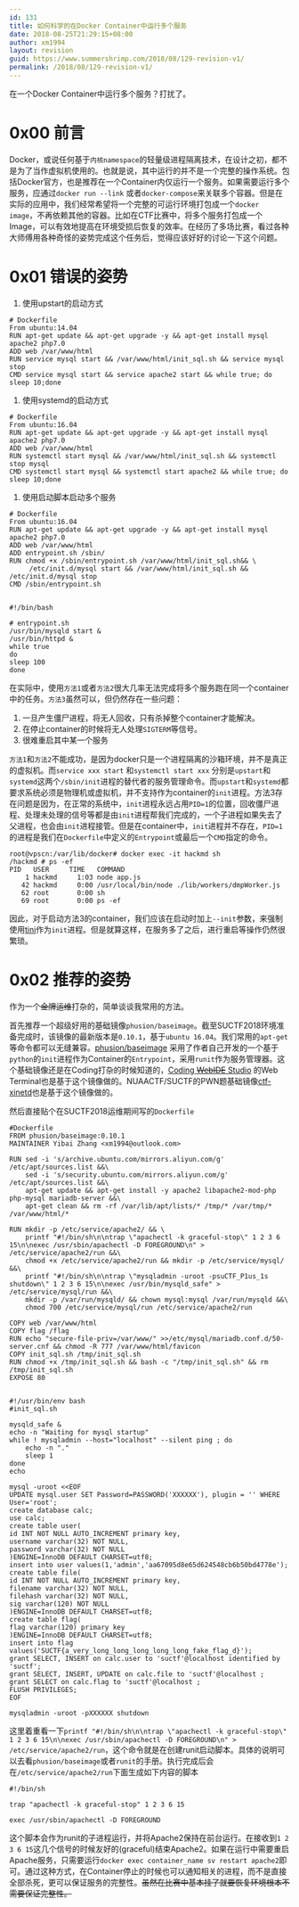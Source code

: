 ```yaml
---
id: 131
title: 如何科学的在Docker Container中运行多个服务
date: 2018-08-25T21:29:15+08:00
author: xm1994
layout: revision
guid: https://www.summershrimp.com/2018/08/129-revision-v1/
permalink: /2018/08/129-revision-v1/
---
```

在一个Docker Container中运行多个服务？打扰了。

# 0x00 前言

Docker，或说任何基于`内核namespace`的轻量级进程隔离技术，在设计之初，都不是为了当作虚拟机使用的。也就是说，其中运行的并不是一个完整的操作系统。包括Docker官方，也是推荐在一个Container内仅运行一个服务。如果需要运行多个服务，应通过`docker run --link` 或者`docker-compose`来关联多个容器。但是在实际的应用中，我们经常希望将一个完整的可运行环境打包成一个`docker image`，不再依赖其他的容器。比如在CTF比赛中，将多个服务打包成一个Image，可以有效地提高在环境受损后恢复的效率。在经历了多场比赛，看过各种大师傅用各种奇怪的姿势完成这个任务后，觉得应该好好的讨论一下这个问题。

# 0x01 错误的姿势

  1. 使用upstart的启动方式

    # Dockerfile
    From ubuntu:14.04
    RUN apt-get update && apt-get upgrade -y && apt-get install mysql apache2 php7.0 
    ADD web /var/www/html
    RUN service mysql start && /var/www/html/init_sql.sh && service mysql stop
    CMD service mysql start && service apache2 start && while true; do sleep 10;done
    

  1. 使用systemd的启动方式

    # Dockerfile
    From ubuntu:16.04
    RUN apt-get update && apt-get upgrade -y && apt-get install mysql apache2 php7.0 
    ADD web /var/www/html
    RUN systemctl start mysql && /var/www/html/init_sql.sh && systemctl stop mysql
    CMD systemctl start mysql && systemctl start apache2 && while true; do sleep 10;done
    

  1. 使用启动脚本启动多个服务

    # Dockerfile
    From ubuntu:16.04
    RUN apt-get update && apt-get upgrade -y && apt-get install mysql apache2 php7.0 
    ADD web /var/www/html
    ADD entrypoint.sh /sbin/
    RUN chmod +x /sbin/entrypoint.sh /var/www/html/init_sql.sh&& \
         /etc/init.d/mysql start && /var/www/html/init_sql.sh && /etc/init.d/mysql stop
    CMD /sbin/entrypoint.sh
    

    #!/bin/bash 
    
    # entrypoint.sh
    /usr/bin/mysqld start &
    /usr/bin/httpd &
    while true
    do
    sleep 100
    done
    

在实际中，使用`方法1`或者`方法2`很大几率无法完成将多个服务跑在同一个container中的任务。`方法3`虽然可以，但仍然存在一些问题：

  1. 一旦产生僵尸进程，将无人回收，只有杀掉整个container才能解决。
  2. 在停止container的时候将无人处理`SIGTERM`等信号。
  3. 很难重启其中某一个服务

`方法1`和`方法2`不能成功，是因为docker只是一个进程隔离的沙箱环境，并不是真正的虚拟机。而`service xxx start` 和`systemctl start xxx` 分别是`upstart`和`systemd`这两个`/sbin/init`进程的替代者的服务管理命令。而`upstart`和`systemd`都要求系统必须是物理机或虚拟机，并不支持作为container的`init`进程。方法3存在问题是因为，在正常的系统中，`init`进程永远占用`PID=1`的位置，回收僵尸进程、处理未处理的信号等都是由`init`进程帮我们完成的，一个子进程如果失去了父进程，也会由`init`进程接管。但是在container中，`init`进程并不存在，`PID=1`的进程是我们在`Dockerfile`中定义的`Entrypoint`或最后一个`CMD`指定的命令。

    root@vpscn:/var/lib/docker# docker exec -it hackmd sh
    /hackmd # ps -ef
    PID   USER     TIME   COMMAND
        1 hackmd     1:03 node app.js
       42 hackmd     0:00 /usr/local/bin/node ./lib/workers/dmpWorker.js
       62 root       0:00 sh
       69 root       0:00 ps -ef
    

因此，对于启动方法3的container，我们应该在启动时加上`--init`参数，来强制使用[tini](https://github.com/krallin/tini)作为`init`进程。但是就算这样，在服务多了之后，进行重启等操作仍然很繁琐。

# 0x02 推荐的姿势

作为一个~~金牌运维~~打杂的，简单谈谈我常用的方法。

首先推荐一个超级好用的基础镜像`phusion/baseimage`。截至SUCTF2018环境准备完成时，该镜像的最新版本是`0.10.1`，基于`ubuntu 16.04`。我们常用的`apt-get`等命令都可以无缝兼容。[phusion/baseimage](https://github.com/phusion/baseimage-docker) 采用了作者自己开发的一个基于`python`的`init`进程作为Container的`Entrypoint`，采用`runit`作为服务管理器。这个基础镜像还是在Coding打杂的时候知道的，[Coding ~~WebIDE~~ Studio](https://studio.coding.net) 的Web Terminal也是基于这个镜像做的。NUAACTF/SUCTF的PWN题基础镜像[ctf-xinetd](https://github.com/Asuri-Team/ctf-xinetd)也是基于这个镜像做的。

然后直接贴个在SUCTF2018运维期间写的`Dockerfile`

    #Dockerfile
    FROM phusion/baseimage:0.10.1
    MAINTAINER Yibai Zhang <xm1994@outlook.com>
    
    RUN sed -i 's/archive.ubuntu.com/mirrors.aliyun.com/g' /etc/apt/sources.list &&\
        sed -i 's/security.ubuntu.com/mirrors.aliyun.com/g' /etc/apt/sources.list &&\
        apt-get update && apt-get install -y apache2 libapache2-mod-php php-mysql mariadb-server &&\
        apt-get clean && rm -rf /var/lib/apt/lists/* /tmp/* /var/tmp/* /var/www/html/*
    
    RUN mkdir -p /etc/service/apache2/ && \
        printf "#!/bin/sh\n\ntrap \"apachectl -k graceful-stop\" 1 2 3 6 15\n\nexec /usr/sbin/apachectl -D FOREGROUND\n" > /etc/service/apache2/run &&\
        chmod +x /etc/service/apache2/run && mkdir -p /etc/service/mysql/ &&\
        printf "#!/bin/sh\n\ntrap \"mysqladmin -uroot -psuCTF_P1us_1s shutdown\" 1 2 3 6 15\n\nexec /usr/bin/mysqld_safe" > /etc/service/mysql/run &&\
        mkdir -p /var/run/mysqld/ && chown mysql:mysql /var/run/mysqld &&\
        chmod 700 /etc/service/mysql/run /etc/service/apache2/run
    
    COPY web /var/www/html
    COPY flag /flag
    RUN echo "secure-file-priv=/var/www/" >>/etc/mysql/mariadb.conf.d/50-server.cnf && chmod -R 777 /var/www/html/favicon
    COPY init_sql.sh /tmp/init_sql.sh
    RUN chmod +x /tmp/init_sql.sh && bash -c "/tmp/init_sql.sh" && rm /tmp/init_sql.sh
    EXPOSE 80
    

    #!/usr/bin/env bash
    #init_sql.sh
    
    mysqld_safe &   
    echo -n "Waiting for mysql startup"
    while ! mysqladmin --host="localhost" --silent ping ; do
        echo -n "."
        sleep 1
    done
    echo
    
    mysql -uroot <<EOF
    UPDATE mysql.user SET Password=PASSWORD('XXXXXX'), plugin = '' WHERE User='root';
    create database calc;
    use calc;
    create table user(
    id INT NOT NULL AUTO_INCREMENT primary key,
    username varchar(32) NOT NULL,
    password varchar(32) NOT NULL
    )ENGINE=InnoDB DEFAULT CHARSET=utf8;
    insert into user values(1,'admin','aa67095d8e65d624548cb6b50bd4778e');
    create table file(
    id INT NOT NULL AUTO_INCREMENT primary key,
    filename varchar(32) NOT NULL,
    filehash varchar(32) NOT NULL,
    sig varchar(120) NOT NULL
    )ENGINE=InnoDB DEFAULT CHARSET=utf8;
    create table flag(
    flag varchar(120) primary key
    )ENGINE=InnoDB DEFAULT CHARSET=utf8;
    insert into flag values('SUCTF{a_very_long_long_long_long_long_fake_flag_d}');
    grant SELECT, INSERT on calc.user to 'suctf'@localhost identified by 'suctf';
    grant SELECT, INSERT, UPDATE on calc.file to 'suctf'@localhost ;
    grant SELECT on calc.flag to 'suctf'@localhost ;
    FLUSH PRIVILEGES;
    EOF
    
    mysqladmin -uroot -pXXXXXX shutdown
    

这里着重看一下`printf "#!/bin/sh\n\ntrap \"apachectl -k graceful-stop\" 1 2 3 6 15\n\nexec /usr/sbin/apachectl -D FOREGROUND\n" > /etc/service/apache2/run`，这个命令就是在创建runit启动脚本。具体的说明可以去看`phusion/baseimage`或者`runit`的手册。执行完成后会在`/etc/service/apache2/run`下面生成如下内容的脚本

    #!/bin/sh
    
    trap "apachectl -k graceful-stop" 1 2 3 6 15
    
    exec /usr/sbin/apachectl -D FOREGROUND
    

这个脚本会作为runit的子进程运行，并将Apache2保持在前台运行。在接收到`1 2 3 6 15`这几个信号的时候友好的(graceful)结束Apache2。如果在运行中需要重启Apache服务，只需要运行`docker exec container_name sv restart apache2`即可。通过这种方式，在Container停止的时候也可以通知相关的进程，而不是直接全部杀死，更可以保证服务的完整性。~~虽然在比赛中基本挂了就要恢复环境根本不需要保证完整性。~~